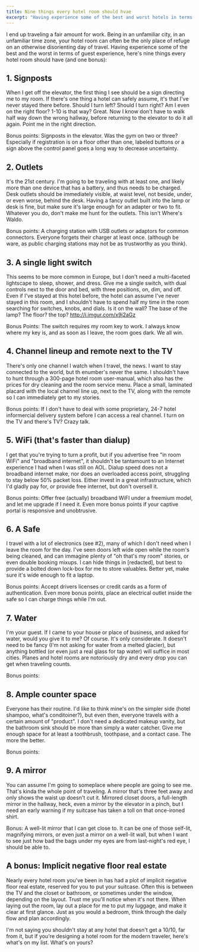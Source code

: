 ```yaml
---
title: Nine things every hotel room should hvae
excerpt: "Having experience some of the best and worst hotels in terms of guest experience, here's nine things every hotel room should have (and one bonus)"
---
```


I end up traveling a fair amount for work. Being in an unfamiliar city, in an unfamiliar time zone, your hotel room can often be the only place of refuge on an otherwise disorienting day of travel. Having experience some of the best and the worst in terms of guest experience, here's nine things every hotel room should have (and one bonus):

## 1. Signposts

When I get off the elevator, the first thing I see should be a sign directing me to my room. If there's one thing a hotel can safely assume, it's that I've never stayed there before. Should I turn left? Should I turn right? Am I even on the right floor? 1-10 is that way? Great. Now I know don't have to walk half way down the wrong hallway, before returning to the elevator to do it all again. Point me in the right direction.

Bonus points: Signposts in the elevator. Was the gym on two or three? Especially if registration is on a floor other than one, labeled buttons or a sign above the control panel goes a long way to decrease uncertainty.

## 2. Outlets

It's the 21st century. I'm going to be traveling with at least one, and likely more than one device that has a  battery, and thus needs to be charged. Desk outlets should be immediately visible, at waist level, not beside, under, or even worse, behind the desk. Having a fancy outlet built into the lamp or desk is fine, but make sure it's large enough for an adapter or two to fit. Whatever you do, don't make me hunt for the outlets. This isn't Where's Waldo.

Bonus points: A charging station with USB outlets or adaptors for common connectors. Everyone forgets their charger at least once. (although be ware, as public charging stations may not be as trustworthy as you think).

## 3. A single light switch

This seems to be more common in Europe, but I don't need a multi-faceted lightscape to sleep, shower, and dress. Give me a single switch, with dual controls next to the door and bed, with three positions, on, dim, and off. Even if I've stayed at this hotel before, the hotel can assume I've never stayed in this room, and I shouldn't have to spend half my time in the room searching for switches, knobs, and dials. Is it on the wall? The base of the lamp? The floor? the top? http://i.imgur.com/x9j2aGz

Bonus Points: The switch requires my room key to work. I always know where my key is, and as soon as I leave, the room goes dark. We all win.

## 4. Channel lineup and remote next to the TV

There's only one channel I watch when I travel, the news. I want to stay connected to the world, but th enumber's never the same. I shouldn't have to hunt through a 300-page hotel room user-manual, which also has the prices for dry cleaning and the room service menu. Place a small, laminated placard with the local channel line up, next to the TV, along with the remote so I can immediately get to my stories.

Bonus points: If I don't have to deal with some proprietary, 24-7 hotel informercial delivery system before I can access a real channel. I turn on the TV and there's TV? Crazy talk.

## 5. WiFi (that's faster than dialup)

I get that you're trying to turn a profit, but if you advertise free "in room WiFi" and "broadband internet", it shouldn't be tantamount to an Internet experience I had when I was still on AOL. Dialup speed does not a broadband internet make, nor does an overloaded access point, struggling to stay below 50% packet loss. Either invest in a great infrastructure, which I'd gladly pay for, or provide free internet, but don't oversell it.

Bonus points: Offer free (actually) broadband WiFI under a freemium model, and let me upgrade if I need it. Even more bonus points if your captive portal is responsive and unobtrusive.

## 6. A Safe

I travel with a lot of electronics (see #2), many of which I don't need when I leave the room for the day. I've seen doors left wide open while the room's being cleaned, and can immagine plenty of "oh that's my room" stories, or even double booking mixups. I can hide things in [redacted], but best to provide a bolted down lock-box for me to store valuables. Better yet, make sure it's wide enough to fit a laptop.

Bonus points: Accept drivers licenses or credit cards as a form of authentication. Even more bonus points, place an electrical outlet inside the safe so I can charge things while I'm out.

## 7. Water

I'm your guest. If I came to your house or place of business, and asked for water, would you give it to me? Of course. It's only considerate. It doesn't need to be fancy (I'm not asking for water from a melted glacier), but anything bottled (or even just a real glass for tap water) will suffice in most cities. Planes and hotel rooms are notoriously dry and every drop you can get when traveling counts.

Bonus points:

## 8. Ample counter space

Everyone has their routine. I'd like to think mine's on the simpler side (hotel shampoo, what's conditoiner?), but even then, everyone travels with a certain amount of "product". I don't need a dedicated makeup vanity, but the bathroom sink should be more than simply a water catcher. Give me enough space for at least a toothbrush, toothpase, and a contact case. The more the better.

Bonus points:

## 9. A mirror

You can assume I'm going to someplace where people are going to see me. That's kinda the whole point of traveling. A mirror that's three feet away and only shows the waist up doesn't cut it. Mirrored closet doors, a full-length mirror in the hallway, heck, even a mirror by the elevator in a pinch, but I need an early warning if my suitcase has taken a toll on that once-ironed shirt.

Bonus: A well-lit mirror that I can get close to. It can be one of those self-lit, magnifying mirrors, or even just a mirror on a well-lit wall, but when I want to see just how bad the bags under my eyes are from last-night's red eye, I should be able to.

## A bonus: Implicit negative floor real estate

Nearly every hotel room you've been in has had a plot of implicit negative floor real estate, reserved for you to put your suitcase. Often this is between the TV and the closet or bathroom, or sometimes under the window, depending on the layout. Trust me you'll notice when it's not there. When laying out the room, lay out a place for me to put my luggage, and make it clear at first glance. Just as you would a bedroom, think through the daily flow and plan accordingly.

I'm not saying you shouldn't stay at any hotel that doesn't get a 10/10, far from it, but if you're designing a hotel room for the modern traveler, here's what's on my list. What's on yours?
